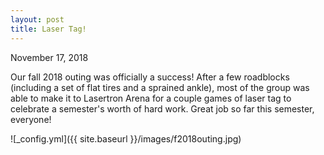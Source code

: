 ```yaml
---
layout: post
title: Laser Tag!
---
```


November 17, 2018

Our fall 2018 outing was officially a success! After a few roadblocks (including a set of flat tires and a sprained ankle), most of the group was able to make it to Lasertron Arena for a couple games of laser tag to celebrate a semester's worth of hard work. Great job so far this semester, everyone!

![_config.yml]({{ site.baseurl }}/images/f2018outing.jpg)

